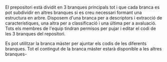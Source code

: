 El prepositori està dividit en 3 branques principals tot i que cada branca es pot subdividir en altres branques si es creu necessari formant una estructura en arbre. Disposem d'una branca per a descriptors i extracció de característiques, una altra per a classificació i una última per a avaluació. Tots els membres de l'equip tindran permisos per pujar i editar el codi de les 3 branques del repositori.

Es pot utilitzar la branca màster per ajuntar els codis de les diferents branques. Tot el contingut de la branca màster estarà disponible a les altres branques-
